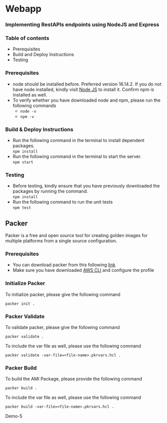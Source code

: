 # Webapp

### Implementing RestAPIs endpoints using NodeJS and Express

### Table of contents

- Prerequisites
- Build and Deploy Instructions
- Testing

### Prerequisites

- node should be installed before. Preferred version 16.14.2. If you do not have node installed, kindly visit [Node JS](https://nodejs.org/en/download/) to install it. Confirm npm is installed as well.
- To verify whether you have downloaded node and npm, please run the following commands
  - `node -v`
  - `npm -v`

### Build & Deploy Instructions

- Run the following command in the terminal to install dependent packages.\
  `npm install`
- Run the following command in the terminal to start the server.\
  `npm start`

### Testing

- Before testing, kindly ensure that you have previously downloaded the packages by running the command.\
  `npm install`
- Run the following command to run the unit tests\
  `npm test`

## Packer

Packer is a free and open source tool for creating golden images for multiple platforms from a single source configuration.

### Prerequisites

- You can download packer from this following [link](https://developer.hashicorp.com/packer/downloads)
- Make sure you have downloaded [AWS CLI](https://aws.amazon.com/cli/) and configure the profile

### Initialize Packer

To initialize packer, please give the following command

`packer init .`

### Packer Validate

To validate packer, please give the following command

`packer validate .`

To include the var file as well, please use the following command

`packer validate -var-file=<file-name>.pkrvars.hcl .`

### Packer Build

To build the AMI Package, please provide the following command

`packer build .`

To include the var file as well, please use the following command

`packer build -var-file=<file-name>.pkrvars.hcl .`

Demo-5
